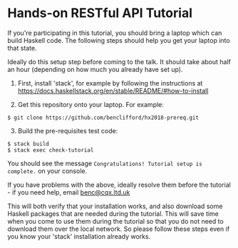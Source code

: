 Hands-on RESTful API Tutorial
=============================

If you're participating in this tutorial, you should bring
a laptop which can build Haskell code. The following steps
should help you get your laptop into that state.

Ideally do this setup step before coming to the talk.
It should take about half an hour (depending on
how much you already have set up).

1. First, install 'stack', for example by following the instructions at
https://docs.haskellstack.org/en/stable/README/#how-to-install

2. Get this repository onto your laptop. For example:

```
$ git clone https://github.com/benclifford/hx2018-prereq.git
```

3. Build the pre-requisites test code:

```
$ stack build
$ stack exec check-tutorial
```

You should see the message
`Congratulations! Tutorial setup is complete.`
on your console.

If you have problems with the above, ideally resolve them before the
tutorial - if you need help, email benc@cqx.ltd.uk

This will both verify that your installation works, and also download some
Haskell packages that are needed during the tutorial. This will save
time when you come to use them during the tutorial so that you do not
need to download them over the local network. So please follow
these steps even if you know your 'stack' installation already works.
